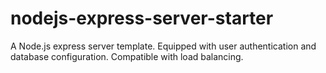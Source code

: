 # nodejs-express-server-starter
A Node.js express server template. Equipped with user authentication and database configuration. Compatible with load balancing.
